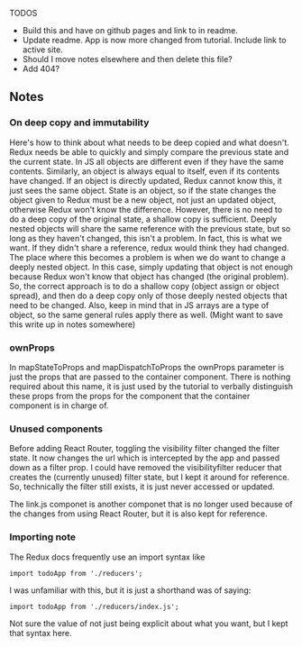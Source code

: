 TODOS

- Build this and have on github pages and link to in readme.
- Update readme. App is now more changed from tutorial. Include link to active site.
- Should I move notes elsewhere and then delete this file?
- Add 404?


## Notes

### On deep copy and immutability

Here's how to think about what needs to be deep copied and what doesn't. Redux needs be able to quickly and simply compare the previous state and the current state. In JS all objects are different even if they have the same contents. Similarly, an object is always equal to itself, even if its contents have changed. If an object is directly updated, Redux cannot know this, it just sees the same object. State is an object, so if the state changes the object given to Redux must be a new object, not just an updated object, otherwise Redux won't know the difference. However, there is no need to do a deep copy of the original state, a shallow copy is sufficient. Deeply nested objects will share the same reference with the previous state, but so long as they haven't changed, this isn't a problem. In fact, this is what we want. If they didn't share a reference, redux would think they had changed. The place where this becomes a problem is when we do want to change a deeply nested object. In this case, simply updating that object is not enough because Redux won't know that object has changed (the original problem). So, the correct approach is to do a shallow copy (object assign or object spread), and then do a deep copy only of those deeply nested objects that need to be changed. Also, keep in mind that in JS arrays are a type of object, so the same general rules apply there as well. (Might want to save this write up in notes somewhere)


### ownProps

In mapStateToProps and mapDispatchToProps the ownProps parameter is just the props that are passed to the container component. There is nothing required about this name, it is just used by the tutorial to verbally distinguish these props from the props for the component that the container component is in charge of.


### Unused components

Before adding React Router, toggling the visibility filter changed the filter state. It now changes the url which is intercepted by the app and passed down as a filter prop. I could have removed the visibilityfilter reducer that creates the (currently unused) filter state, but I kept it around for reference. So, technically the filter still exists, it is just never accessed or updated.

The link.js componet is another componet that is no longer used because of the changes from using React Router, but it is also kept for reference.


### Importing note

The Redux docs frequently use an import syntax like
```
import todoApp from './reducers';
```
I was unfamiliar with this, but it is just a shorthand was of saying:
```
import todoApp from './reducers/index.js';
```
Not sure the value of not just being explicit about what you want, but I kept that syntax here.
